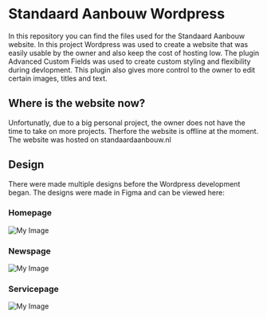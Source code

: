 # Standaard Aanbouw Wordpress
In this repository you can find the files used for the Standaard Aanbouw website. In this project Wordpress was used to create a website that was easily usable by the owner and also keep the cost of hosting low. The plugin Advanced Custom Fields was used to create custom styling and flexibility during devlopment. This plugin also gives more control to the owner to edit certain images, titles and text. 

## Where is the website now?
Unfortunatly, due to a big personal project, the owner does not have the time to take on more projects. Therfore the website is offline at the moment. The website was hosted on standaardaanbouw.nl

## Design
There were made multiple designs before the Wordpress development began. The designs were made in Figma and can be viewed here:
### Homepage
![My Image](mdResources/my-image.jpg)

### Newspage
![My Image](mdResources/my-image.jpg)

### Servicepage
![My Image](mdResources/my-image.jpg)
